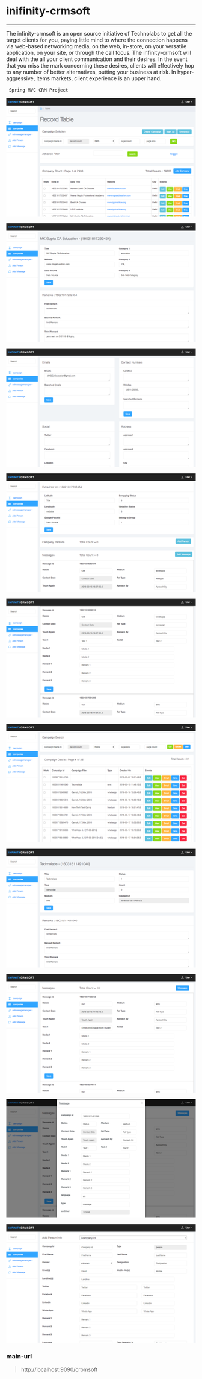 # inifinity-crmsoft
_________________________

The infinity-crmsoft is an open source initiative of Technolabs  to get all the target clients for you, paying little mind to where the connection happens via web-based networking media, on the web, in-store, on your versatile application, on your site, or through the call focus. The infinity-crmsoft will deal with the all your client communication and their desires. In the event that you miss the mark concerning these desires, clients will effectively hop to any number of better alternatives, putting your business at risk. In hyper-aggressive, items markets, client experience is an upper hand.


	 Spring MVC CRM Project

![Alt text](/docs/images/001.png?raw=true "Company List Page")

![Alt text](/docs/images/002.png?raw=true "Edit Company Form 1")

![Alt text](/docs/images/003.png?raw=true "Edit Company Form 2")

![Alt text](/docs/images/004.png?raw=true "Edit Company Form 3")

![Alt text](/docs/images/005.png?raw=true "Edit Company Form 4")

![Alt text](/docs/images/006.png?raw=true "Campaign List Page")

![Alt text](/docs/images/007.png?raw=true "Edit Campaign Form 1")

![Alt text](/docs/images/008.png?raw=true "Campaign Messages")

![Alt text](/docs/images/009.png?raw=true "Edit Campaign Messages Form")

![Alt text](/docs/images/010.png?raw=true "Add Company")


### main-url
> http://localhost:9090/cromsoft 
